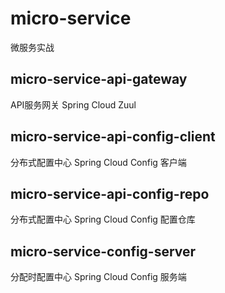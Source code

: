 # micro-service
微服务实战


## micro-service-api-gateway 
API服务网关 Spring Cloud Zuul

## micro-service-api-config-client 
分布式配置中心 Spring Cloud Config 客户端

## micro-service-api-config-repo
分布式配置中心 Spring Cloud Config 配置仓库

## micro-service-config-server
分配时配置中心 Spring Cloud Config 服务端





